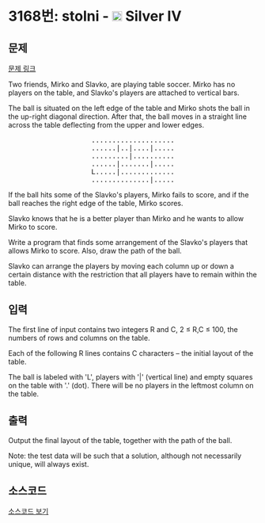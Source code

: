 # 3168번: stolni - <img src="https://static.solved.ac/tier_small/7.svg" style="height:20px" /> Silver IV

<!-- performance -->

<!-- 문제 제출 후 깃허브에 푸시를 했을 때 제출한 코드의 성능이 입력될 공간입니다.-->

<!-- end -->

## 문제

[문제 링크](https://boj.kr/3168)


<p>Two friends, Mirko and Slavko, are playing table soccer. Mirko has no players on the table, and Slavko's players are attached to vertical bars.&nbsp;</p>

<p>The ball is situated on the left edge of the table and Mirko shots the ball in the up-right diagonal direction. After that, the ball moves in a straight line across the table deflecting from the upper and lower edges.</p>

<pre style="text-align: center;">....................
......|..|....|.....
.........|..........
......|.......|.....
L.....|.............
..............|.....</pre>

<p>If the ball hits some of the Slavko's players, Mirko fails to score, and if the ball reaches the right edge of the table, Mirko scores.&nbsp;</p>

<p>Slavko knows that he is a better player than Mirko and he wants to allow Mirko to score.&nbsp;</p>

<p>Write a program that finds some arrangement of the Slavko's players that allows Mirko to score. Also, draw the path of the ball.&nbsp;</p>

<p>Slavko can arrange the players by moving each column up or down a certain distance with the restriction that all players have to remain within the table.&nbsp;</p>



## 입력


<p>The first line of input contains two integers R and C, 2 ≤ R,C ≤ 100, the numbers of rows and columns on the table.&nbsp;</p>

<p>Each of the following R lines contains C characters – the initial layout of the table.&nbsp;</p>

<p>The ball is labeled with 'L', players with '|' (vertical line) and empty squares on the table with '.' (dot). There will be no players in the leftmost column on the table.&nbsp;</p>



## 출력


<p>Output the final layout of the table, together with the path of the ball.&nbsp;</p>

<p>Note: the test data will be such that a solution, although not necessarily unique, will always exist.&nbsp;</p>



## 소스코드

[소스코드 보기](stolni.cpp)